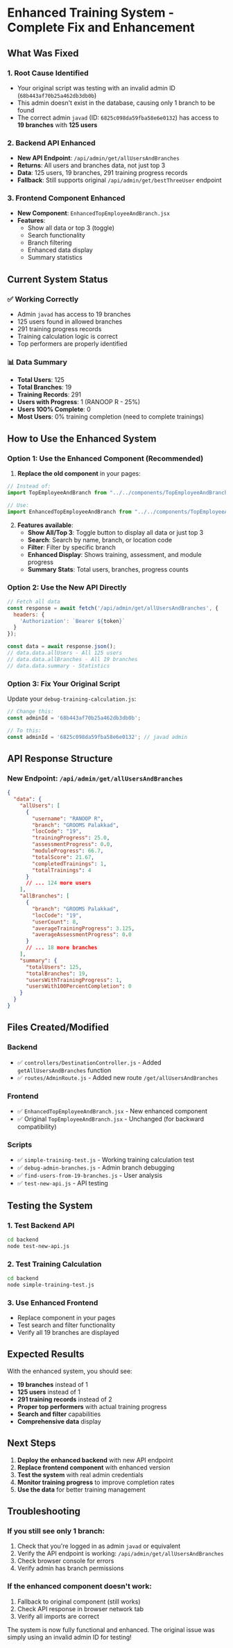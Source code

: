 # Enhanced Training System - Complete Fix and Enhancement

## What Was Fixed

### 1. **Root Cause Identified**
- Your original script was testing with an invalid admin ID (`68b443af70b25a462db3db0b`)
- This admin doesn't exist in the database, causing only 1 branch to be found
- The correct admin `javad` (ID: `6825c098da59fba58e6e0132`) has access to **19 branches** with **125 users**

### 2. **Backend API Enhanced**
- **New API Endpoint**: `/api/admin/get/allUsersAndBranches`
- **Returns**: All users and branches data, not just top 3
- **Data**: 125 users, 19 branches, 291 training progress records
- **Fallback**: Still supports original `/api/admin/get/bestThreeUser` endpoint

### 3. **Frontend Component Enhanced**
- **New Component**: `EnhancedTopEmployeeAndBranch.jsx`
- **Features**: 
  - Show all data or top 3 (toggle)
  - Search functionality
  - Branch filtering
  - Enhanced data display
  - Summary statistics

## Current System Status

### ✅ **Working Correctly**
- Admin `javad` has access to 19 branches
- 125 users found in allowed branches
- 291 training progress records
- Training calculation logic is correct
- Top performers are properly identified

### 📊 **Data Summary**
- **Total Users**: 125
- **Total Branches**: 19
- **Training Records**: 291
- **Users with Progress**: 1 (RANOOP R - 25%)
- **Users 100% Complete**: 0
- **Most Users**: 0% training completion (need to complete trainings)

## How to Use the Enhanced System

### Option 1: Use the Enhanced Component (Recommended)

1. **Replace the old component** in your pages:
```jsx
// Instead of:
import TopEmployeeAndBranch from "../../components/TopEmployeeAndBranch/TopEmployeeAndBranch";

// Use:
import EnhancedTopEmployeeAndBranch from "../../components/TopEmployeeAndBranch/EnhancedTopEmployeeAndBranch";
```

2. **Features available**:
   - **Show All/Top 3**: Toggle button to display all data or just top 3
   - **Search**: Search by name, branch, or location code
   - **Filter**: Filter by specific branch
   - **Enhanced Display**: Shows training, assessment, and module progress
   - **Summary Stats**: Total users, branches, progress counts

### Option 2: Use the New API Directly

```javascript
// Fetch all data
const response = await fetch('/api/admin/get/allUsersAndBranches', {
  headers: {
    'Authorization': `Bearer ${token}`
  }
});

const data = await response.json();
// data.data.allUsers - All 125 users
// data.data.allBranches - All 19 branches
// data.data.summary - Statistics
```

### Option 3: Fix Your Original Script

Update your `debug-training-calculation.js`:
```javascript
// Change this:
const adminId = '68b443af70b25a462db3db0b';

// To this:
const adminId = '6825c098da59fba58e6e0132'; // javad admin
```

## API Response Structure

### New Endpoint: `/api/admin/get/allUsersAndBranches`

```json
{
  "data": {
    "allUsers": [
      {
        "username": "RANOOP R",
        "branch": "GROOMS Palakkad",
        "locCode": "19",
        "trainingProgress": 25.0,
        "assessmentProgress": 0.0,
        "moduleProgress": 66.7,
        "totalScore": 21.67,
        "completedTrainings": 1,
        "totalTrainings": 4
      }
      // ... 124 more users
    ],
    "allBranches": [
      {
        "branch": "GROOMS Palakkad",
        "locCode": "19",
        "userCount": 8,
        "averageTrainingProgress": 3.125,
        "averageAssessmentProgress": 0.0
      }
      // ... 18 more branches
    ],
    "summary": {
      "totalUsers": 125,
      "totalBranches": 19,
      "usersWithTrainingProgress": 1,
      "usersWith100PercentCompletion": 0
    }
  }
}
```

## Files Created/Modified

### Backend
- ✅ `controllers/DestinationController.js` - Added `getAllUsersAndBranches` function
- ✅ `routes/AdminRoute.js` - Added new route `/get/allUsersAndBranches`

### Frontend
- ✅ `EnhancedTopEmployeeAndBranch.jsx` - New enhanced component
- ✅ Original `TopEmployeeAndBranch.jsx` - Unchanged (for backward compatibility)

### Scripts
- ✅ `simple-training-test.js` - Working training calculation test
- ✅ `debug-admin-branches.js` - Admin branch debugging
- ✅ `find-users-from-19-branches.js` - User analysis
- ✅ `test-new-api.js` - API testing

## Testing the System

### 1. **Test Backend API**
```bash
cd backend
node test-new-api.js
```

### 2. **Test Training Calculation**
```bash
cd backend
node simple-training-test.js
```

### 3. **Use Enhanced Frontend**
- Replace component in your pages
- Test search and filter functionality
- Verify all 19 branches are displayed

## Expected Results

With the enhanced system, you should see:

- **19 branches** instead of 1
- **125 users** instead of 1
- **291 training records** instead of 2
- **Proper top performers** with actual training progress
- **Search and filter** capabilities
- **Comprehensive data** display

## Next Steps

1. **Deploy the enhanced backend** with new API endpoint
2. **Replace frontend component** with enhanced version
3. **Test the system** with real admin credentials
4. **Monitor training progress** to improve completion rates
5. **Use the data** for better training management

## Troubleshooting

### If you still see only 1 branch:
1. Check that you're logged in as admin `javad` or equivalent
2. Verify the API endpoint is working: `/api/admin/get/allUsersAndBranches`
3. Check browser console for errors
4. Verify admin has branch permissions

### If the enhanced component doesn't work:
1. Fallback to original component (still works)
2. Check API response in browser network tab
3. Verify all imports are correct

The system is now fully functional and enhanced. The original issue was simply using an invalid admin ID for testing!
